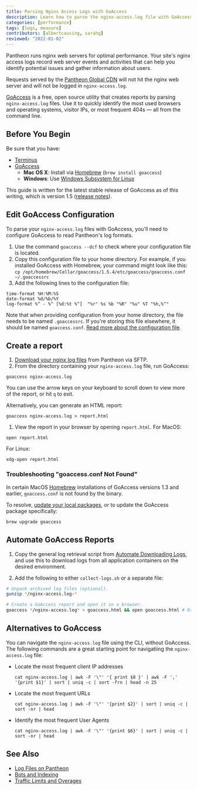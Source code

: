 ```yaml
---
title: Parsing Nginx Access Logs with GoAccess
description: Learn how to parse the nginx-access.log file with GoAccess to gather information on your visitors and referral traffic.
categories: [performance]
tags: [logs, measure]
contributors: [albertcausing, sarahg]
reviewed: "2022-01-02"
---
```

Pantheon runs nginx web servers for optimal performance. Your site's nginx access logs record web server events and activities that can help you identify potential issues and gather information about users.

<Alert title="Note" type="info">

Requests served by the [Pantheon Global CDN](/global-cdn) will not hit the nginx web server and will not be logged in `nginx-access.log`.

</Alert>

[GoAccess](https://goaccess.io/) is a free, open source utility that creates reports by parsing `nginx-access.log` files. Use it to quickly identify the most used browsers and operating systems, visitor IPs, or most frequent 404s — all from the command line.

## Before You Begin

Be sure that you have:

* [Terminus](/terminus)
* [GoAccess](https://goaccess.io/download)
  * **Mac OS X**: Install via [Homebrew](https://brew.sh/) (`brew install goaccess`)
  * **Windows**: Use [Windows Subsystem for Linux](https://docs.microsoft.com/en-us/windows/wsl/install-win10)

This guide is written for the latest stable release of GoAccess as of this writing, which is version 1.5 ([release notes](https://goaccess.io/release-notes)).

## Edit GoAccess Configuration

To parse your `nginx-access.log` files with GoAccess, you'll need to configure GoAccess to read Pantheon's log formats.

1. Use the command `goaccess --dcf` to check where your configuration file is located.
2. Copy this configuration file to your home directory. For example, if you installed GoAccess with Homebrew, your command might look like this: `cp /opt/homebrew/Cellar/goaccess/1.5.4/etc/goaccess/goaccess.conf ~/.goaccessrc`
3. Add the following lines to the configuration file:

```none:title=.goaccessrc
time-format %H:%M:%S
date-format %d/%b/%Y
log-format %^ - %^ [%d:%t %^]  "%r" %s %b "%R" "%u" %T "%h,%^"
```

Note that when providing configuration from your home directory, the file needs to be named `.goaccessrc`. If you're storing this file elsewhere, it should be named `goaccess.conf`. [Read more about the configuration file](https://goaccess.io/faq#configuration).

## Create a report

1. [Download your nginx log files](/logs) from Pantheon via SFTP.
1. From the directory containing your `nginx-access.log` file, run GoAccess:

  ```bash{promptUser: user}
  goaccess nginx-access.log
  ```

  You can use the arrow keys on your keyboard to scroll down to view more of the report, or hit `q` to exit.

  Alternatively, you can generate an HTML report:

  ```bash{promptUser: user}
  goaccess nginx-access.log > report.html
  ```

1. View the report in your browser by opening `report.html`. For MacOS:

  ```bash{promptUser: user}
  open report.html
  ```

  For Linux:

  ```bash{promptUser: user}
  xdg-open report.html
  ```

### Troubleshooting "goaccess.conf Not Found"

In certain MacOS [Homebrew](https://brew.sh/) installations of GoAccess versions 1.3 and earlier, `goaccess.conf` is not found by the binary.

To resolve, [update your local packages](https://docs.brew.sh/FAQ#how-do-i-update-my-local-packages), or to update the GoAccess package specifically:

```bash{promptUser: user}
brew upgrade goaccess
```

## Automate GoAccess Reports

1. Copy the general log retrieval script from [Automate Downloading Logs](/logs#automate-downloading-logs), and use this to download logs from all application containers on the desired environment.

2. Add the following to either `collect-logs.sh` or a separate file:

  ```bash
  # Unpack archived log files (optional).
  gunzip */nginx-access.log-*

  # Create a GoAccess report and open it in a browser.
  goaccess */nginx-access.log* > goaccess.html && open goaccess.html # Or xdg-open for Linux
  ```

## Alternatives to GoAccess

You can navigate the `nginx-access.log` file using the CLI, without GoAccess. The following commands are a great starting point for navigatiing the `nginx-access.log` file:

* Locate the most frequent client IP addresses

  ```cat nginx-access.log | awk -F '\"' '{ print $8 }' | awk -F ',' '{print $1}' | sort | uniq -c | sort -frn | head -n 25```

* Locate the most frequent URLs

  ```cat nginx-access.log | awk -F '\"' '{print $2}' | sort | uniq -c | sort -nr | head```

* Identify the most frequent User Agents

  ```cat nginx-access.log | awk -F '\"' '{print $6}' | sort | uniq -c | sort -nr | head```


## See Also

* [Log Files on Pantheon](/logs)
* [Bots and Indexing](/bots-and-indexing)
* [Traffic Limits and Overages](/traffic-limits)
